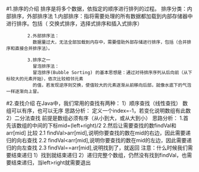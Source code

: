 #1.排序的介绍
    排序是将多个数据，依指定的顺序进行排列的过程。
        排序分类：内部排序，外部排序法
            1.内部排序：指将需要处理的所有数据都加载到内部存储器中进行排序。包括（
              交换式排序，选择式排序和插入式排序）
    
            2.外部排序法：
              数据量过大，无法全部加载到内存中，需要借助外部存储进行排序，包括（合并排序和直接合并排序法）。
    
            3.排序之一
              冒泡排序法：
              冒泡排序(Bubble Sorting) 的基本思想是：通过对待排序序列从后向前（从下标较大的元素开始），依次比较相邻元素
              的值，若发现逆序则交换，使值较大的元素逐渐从前移向后部，就像水底下的气泡一样逐渐向上冒。

#2.查找介绍
    在Java中，我们常用的查找有两种：
        1）顺序查找（线性查找）
          数组可以有序，也可以无序
          思路分析：
          定义一个index=-1，若变化说明数组有此数
        2）二分法查找
           前提是数组必须有序（从小到大，或从大到小）
           思路分析：
             1.首先该数组的中间的下标mid=(left+right)/2
             2.然后让需要查找的数findVal和arr[mid] 比较
                2.1 findVal>arr[mid],说明你要查找的数在mid的右边，因此需要递归的向右查找
                2.2 findVal<arr[mid],说明你要查找的数在mid的左边，因此需要递归的向左查找
                2.3 findVal==arr[mid],说明找到了，就返回
       注意：什么时候我们需要结束递归
            1）找到就结束递归
            2）递归完整个数组，仍然没有找到findVal，也需要结束递归，当left>right就需要退出